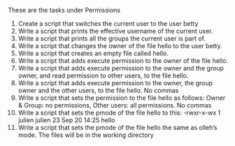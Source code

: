 These are the tasks under Permissions
1. Create a script that switches the current user to the user betty
2. Write a script that prints the effective username of the current user.
3. Write a script that prints all the groups the current user is part of.
4. Write a script that changes the owner of the file hello to the user betty.
5. Write a script that creates an empty file called hello.
5. Write a script that adds execute permission to the owner of the file hello.
6. Write a script that adds execute permission to the owner and the group owner, and read permission to other users, to the file hello.
7. Write a script that adds execute permission to the owner, the group owner and the other users, to the file hello. No commas
8. Write a script that sets the permission to the file hello as follows: Owner & Group: no permissions, Other users: all permissions. No commas
8. Write a script that sets the pmode of the file hello to this: -rwxr-x-wx 1 julien julien 23 Sep 20 14:25 hello
8. Write a script that sets the pmode of the file hello the same as olleh’s mode. The files will be in the working directory
